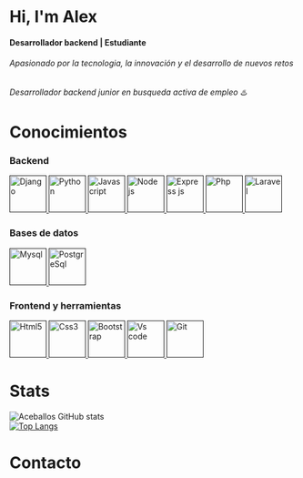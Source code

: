# Hi, I'm Alex

#### Desarrollador backend | Estudiante
###### Apasionado por la tecnologia, la innovación y el desarrollo de nuevos retos
###### Desarrollador backend junior en busqueda *activa* de empleo ♨️

# Conocimientos
### Backend
<p align="left">
 <a href="" target="_blank"> 
  <img src="https://github.com/Aceballos15/profile/blob/master/img/django-plain-wordmark.svg" alt="Django" width="65" height="65"/> 
 </a> 
  <a href="" target="_blank"> 
  <img src="https://github.com/Aceballos15/profile/blob/master/img/python-original.svg" alt="Python" width="65" height="65"/> 
 </a>  
 <a href="" target="_blank"> 
  <img src="https://github.com/Aceballos15/profile/blob/master/img/javascript-original.svg" alt="Javascript" width="65" height="65"/> 
 </a> 
   <a href="" target="_blank"> 
  <img src="https://github.com/Aceballos15/profile/blob/master/img/nodejs-original-wordmark.svg" alt="Node js" width="65" height="65"/> 
 </a> 
   <a href="" target="_blank"> 
  <img src="https://github.com/Aceballos15/profile/blob/master/img/express-original-wordmark.svg" alt="Express js" width="65" height="65"/> 
 </a> 
   <a href="" target="_blank"> 
  <img src="https://github.com/Aceballos15/profile/blob/master/img/php-original.svg" alt="Php" width="65" height="65"/> 
 </a> 
   <a href="" target="_blank"> 
  <img src="https://github.com/Aceballos15/profile/blob/master/img/laravel-plain.svg" alt="Laravel" width="65" height="65"/> 
 </a> 
</p>  
  
### Bases de datos
                                                                                                                          
<p align="left">
 <a href="" target="_blank"> 
  <img src="https://github.com/Aceballos15/profile/blob/master/img/mysql-original-wordmark.svg" alt="Mysql" width="65" height="65"/> 
 </a> 
   <a href="" target="_blank"> 
  <img src="https://github.com/Aceballos15/profile/blob/master/img/postgresql-original-wordmark.svg" alt="PostgreSql" width="65" height="65"/> 
 </a>                                                                                                                              
</p>


### Frontend y herramientas
<p align="left">
 <a href="" target="_blank"> 
  <img src="https://github.com/Aceballos15/profile/blob/master/img/html5-original.svg" alt="Html5" width="65" height="65"/> 
 </a> 
<a href="" target="_blank"> 
  <img src="https://github.com/Aceballos15/profile/blob/master/img/css3-original.svg" alt="Css3" width="65" height="65"/> 
 </a> 
<a href="" target="_blank"> 
  <img src="https://github.com/Aceballos15/profile/blob/master/img/bootstrap-original-wordmark.svg" alt="Bootstrap" width="65" height="65"/> 
 </a> 
<a href="" target="_blank"> 
  <img src="https://github.com/Aceballos15/profile/blob/master/img/vscode-original.svg" alt="Vs code" width="65" height="65"/> 
 </a> 
<a href="" target="_blank"> 
  <img src="https://github.com/Aceballos15/profile/blob/master/img/git-original.svg" alt="Git" width="65" height="65"/> 
 </a> 
</p>                                                                                                                          
                                                                                                                          
# Stats
![Aceballos GitHub stats](https://github-readme-stats.vercel.app/api?username=Aceballos15&show_icons=true&theme=radical) <br>
[![Top Langs](https://github-readme-stats.vercel.app/api/top-langs/?username=aceballos15&show_icons=true&theme=radical)](https://github.com/aceballos15/github-readme-stats)

# Contacto 

